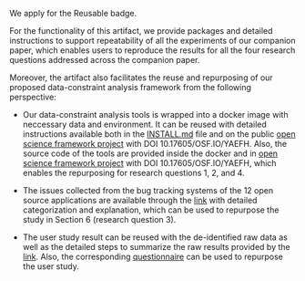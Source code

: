 We apply for the Reusable badge. 

For the functionality of this artifact, we provide packages and detailed instructions to support repeatability of all the experiments of our companion paper, which enables users to reproduce the results for all the four research questions addressed across the companion paper.

Moreover, the artifact also facilitates the reuse and repurposing of our proposed data-constraint analysis framework from the following perspective:

* Our data-constraint analysis tools is wrapped into a docker image with neccessary data and environment. It can be reused with detailed instructions available both in the [INSTALL.md](https://github.com/manageconstraints/rose6icse/blob/master/submissions/available/junwenyang/README.md) file and on the public [open science framework project](https://osf.io/yaefh/) with DOI 10.17605/OSF.IO/YAEFH. Also, the source code of the tools are provided inside the docker and in [open science framework project](https://osf.io/yaefh/) with DOI 10.17605/OSF.IO/YAEFH, which enables the repurposing for research questions 1, 2, and 4. 

* The issues collected from the bug tracking systems of the 12 open source applications are available through the [link](https://osf.io/vnt6y/) with detailed categorization and explanation, which can be used to repurpose the study in Section 6 (research question 3). 

* The user study result can be reused with the de-identified raw data as well as the detailed steps to summarize the raw results provided by the [link](http://bit.ly/error-message-user-study). Also, the corresponding [questionnaire](https://osf.io/sg5x8/) can be used to repurpose the user study.

